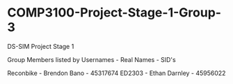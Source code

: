 # COMP3100-Project-Stage-1-Group-3
DS-SIM Project Stage 1



Group Members listed by Usernames - Real Names - SID's

Reconbike - Brendon Bano - 45317674 
ED2303 - Ethan Darnley - 45956022
